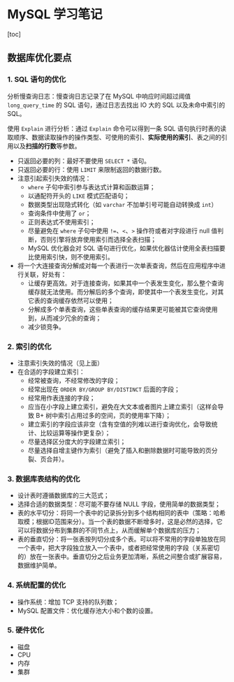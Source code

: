 # MySQL 学习笔记

[toc]





## 数据库优化要点

### 1. SQL 语句的优化

分析慢查询日志：慢查询日志记录了在 MySQL 中响应时间超过阈值 `long_query_time` 的 SQL 语句，通过日志去找出 IO 大的 SQL 以及未命中索引的 SQL。

使用 `Explain` 进行分析：通过 `Explain` 命令可以得到一条 SQL 语句执行时表的读取顺序、数据读取操作的操作类型、可使用的索引、**实际使用的索引**、表之间的引用以及**扫描的行数**等参数。

- 只返回必要的列：最好不要使用 `SELECT *` 语句。
- 只返回必要的行：使用 `LIMIT` 来限制返回的数据行数。
- 注意引起索引失效的情况：
  - `where` 子句中索引参与表达式计算和函数运算；
  - 以通配符开头的 `LIKE` 模式匹配语句；
  - 数据类型出现隐式转化（如 `varchar` 不加单引号可能自动转换成 `int`）
  - 查询条件中使用了 `or`；
  - 正则表达式不使用索引；
  - 尽量避免在 `where` 子句中使用 `!=`、`<`、`>` 操作符或者对字段进行 null 值判断，否则引擎将放弃使用索引而选择全表扫描；
  - MySQL 优化器会对 SQL 语句进行优化，如果优化器估计使用全表扫描要比使用索引快，则不使用索引。 
- 将一个大连接查询分解成对每一个表进行一次单表查询，然后在应用程序中进行关联，好处有：
  - 让缓存更高效。对于连接查询，如果其中一个表发生变化，那么整个查询缓存就无法使用。而分解后的多个查询，即使其中一个表发生变化，对其它表的查询缓存依然可以使用；
  - 分解成多个单表查询，这些单表查询的缓存结果更可能被其它查询使用到，从而减少冗余的查询；
  - 减少锁竞争。



### 2. 索引的优化

- 注意索引失效的情况（见上面）
- 在合适的字段建立索引：
  - 经常被查询，不经常修改的字段；
  - 经常出现在 `ORDER BY/GROUP BY/DISTINCT` 后面的字段；
  - 经常用作表连接的字段；
  - 应当在小字段上建立索引，避免在大文本或者图片上建立索引（这样会导致 B+ 树中索引占用过多的空间，页的使用率下降）；
  - 建立索引的字段应该非空（含有空值的列难以进行查询优化，会导致统计、比较运算等操作更复杂）；
  - 尽量选择区分度大的字段建立索引；
  - 尽量选择自增主键作为索引（避免了插入和删除数据时可能导致的页分裂、页合并）。



### 3. 数据库表结构的优化

- 设计表时遵循数据库的三大范式；
- 选择合适的数据类型：尽可能不要存储 NULL 字段，使用简单的数据类型；
- 表的水平切分：将同一个表中的记录拆分到多个结构相同的表中（策略：哈希取模；根据ID范围来分）。当一个表的数据不断增多时，这是必然的选择，它可以将数据分布到集群的不同节点上，从而缓解单个数据库的压力； 
- 表的垂直切分：将一张表按列切分成多个表。可以将不常用的字段单独放在同一个表中，把大字段独立放入一个表中，或者把经常使用的字段（关系密切的）放在一张表中。垂直切分之后业务更加清晰，系统之间整合或扩展容易，数据维护简单。



### 4. 系统配置的优化

- 操作系统：增加 TCP 支持的队列数；
- MySQL 配置文件：优化缓存池大小和个数的设置。



### 5. 硬件优化

- 磁盘
- CPU
- 内存
- 集群

